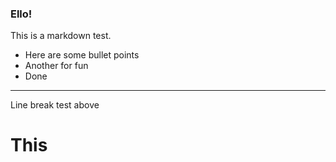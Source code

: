 ### Ello!

This is a markdown test.
* Here are some bullet points
* Another for fun
* Done

----

Line break test above

# This